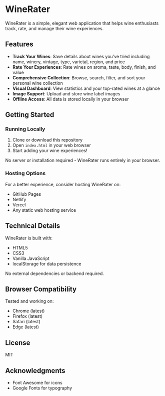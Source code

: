 # WineRater

WineRater is a simple, elegant web application that helps wine enthusiasts track, rate, and manage their wine experiences.

## Features

- **Track Your Wines**: Save details about wines you've tried including name, winery, vintage, type, varietal, region, and price
- **Rate Your Experiences**: Rate wines on aroma, taste, body, finish, and value
- **Comprehensive Collection**: Browse, search, filter, and sort your personal wine collection
- **Visual Dashboard**: View statistics and your top-rated wines at a glance
- **Image Support**: Upload and store wine label images
- **Offline Access**: All data is stored locally in your browser

## Getting Started

### Running Locally

1. Clone or download this repository
2. Open `index.html` in your web browser
3. Start adding your wine experiences!

No server or installation required - WineRater runs entirely in your browser.

### Hosting Options

For a better experience, consider hosting WineRater on:

- GitHub Pages
- Netlify
- Vercel
- Any static web hosting service

## Technical Details

WineRater is built with:

- HTML5
- CSS3
- Vanilla JavaScript
- localStorage for data persistence

No external dependencies or backend required.

## Browser Compatibility

Tested and working on:
- Chrome (latest)
- Firefox (latest)
- Safari (latest)
- Edge (latest)

## License

MIT

## Acknowledgments

- Font Awesome for icons
- Google Fonts for typography